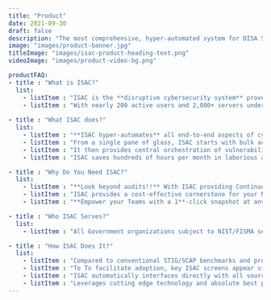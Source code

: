 ```yaml
---
title: "Product"
date: 2021-09-30
draft: false
description: "The most comprehensive, hyper-automated system for DISA STIG/SCAP Standards Compliance and Remediation"
image: "images/product-banner.jpg"
titleImage: "images/isac-product-heading-text.png"
videoImage: "images/product-video-bg.png"

productFAQ:
- title : "What is ISAC?"
  list:
    - listItem : "ISAC is the **disruptive cybersecurity system** proven to offer 100% compliance for DISA STIG/SCAP Standards in mid-large scale government enterprises."
    - listItem : "With nearly 200 active users and 2,000+ servers under watch, and growing, ISAC has earned major kudos from the client(s) and cybersecurity experts and is positioned for exponential growth."
  
- title : "What ISAC does?"
  list:
    - listItem : "**ISAC hyper-automates** all end-to-end aspects of cybersecurity posture, including Scanning, Documentation, Remediation, Reporting & Analytics."
    - listItem : "From a single pane of glass, ISAC starts with bulk acquisition and deployment of all STIG, SCAP, and other DoD/FISMA/NIST compliance benchmarks across hundreds or thousands of servers."
    - listItem : "It then provides central orchestration of vulnerability assessments, follow-up, remediation (incl false positives), reminders, audit ep/closure/scoring, gap collaboration, dashboarding (incl heat maps), and more."
    - listItem : "ISAC saves hundreds of hours per month in laborious and error prone technical security SOPs."

- title : "Why Do You Need ISAC?"
  list:
    - listItem : "**Look beyond audits!!** With ISAC providing Continuous Compliance and a fool-proof audit capability, your team can focus on securing other aspects of the Enterprise."
    - listItem : "ISAC provides a cost-effective cornerstone for your NIST compliant Cybersecurity Framework."
    - listItem : "**Empower your Teams with a 1**-click snapshot at any time of each system's compliance, as they now continually track, document, and remediate findings with ease."

- title : "Who ISAC Serves?"
  list:
    - listItem : "All Government organizations subject to NIST/FISMA security requirements involving DISA STIG/SCAP compliance or a growing set of supplemental standards. This includes all of DoD and other agencies, e.g., DHS, FBI, Veteran, etc."    

- title : "How ISAC Does It?"
  list:
    - listItem : "Compared to conventional STIG/SCAP benchmarks and processes (and other auditing and remediation products), ISAC’s hyper-automation, end-to-end lifecycle coverage, and centralized control plus collaboration and visuals are totally disruptive."
    - listItem : "To To facilitate adoption, key ISAC screens appear virtually identical to their DoD STIG Viewer counterparts."
    - listItem : "ISAC automatically interfaces directly with all source and target DoD systems."
    - listItem : "Leverages cutting edge technology and absolute best practices (we are inventors of successful industry methods) to maximize ISAC’s enduring value."
---
```


